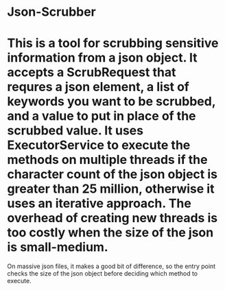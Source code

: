 # Json-Scrubber
# This is a tool for scrubbing sensitive information from a json object. It accepts a ScrubRequest that requres a json element, a list of keywords you want to be scrubbed, and a value to put in place of the scrubbed value. It uses ExecutorService to execute the methods on multiple threads if the character count of the json object is greater than 25 million, otherwise it uses an iterative approach. The overhead of creating new threads is too costly when the size of the json is small-medium.
On massive json files, it makes a good bit of difference, so the entry point checks the size of the json object before deciding which method to execute.
